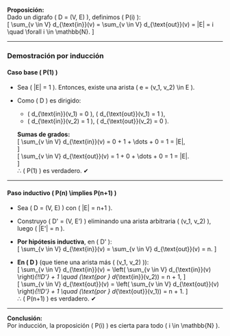 **Proposición:**  
Dado un digrafo \( D = (V, E) \), definimos \( P(i) \):  
\[
\sum_{v \in V} d_{\text{in}}(v) = \sum_{v \in V} d_{\text{out}}(v) = |E| = i \quad \forall i \in \mathbb{N}.
\]

---

### **Demostración por inducción**  

#### **Caso base \( P(1) \)**  
- Sea \( |E| = 1 \). Entonces, existe una arista \( e = (v_1, v_2) \in E \).  
- Como \( D \) es dirigido:  
  - \( d_{\text{in}}(v_1) = 0 \), \( d_{\text{out}}(v_1) = 1 \),  
  - \( d_{\text{in}}(v_2) = 1 \), \( d_{\text{out}}(v_2) = 0 \).  

  **Sumas de grados:**  
  \[
  \sum_{v \in V} d_{\text{in}}(v) = 0 + 1 + \dots + 0 = 1 = |E|,  
  \]  
  \[
  \sum_{v \in V} d_{\text{out}}(v) = 1 + 0 + \dots + 0 = 1 = |E|.  
  \]  
  ∴ \( P(1) \) es verdadero. ✔  

---

#### **Paso inductivo \( P(n) \implies P(n+1) \)**  
- Sea \( D = (V, E) \) con \( |E| = n+1 \).  
- Construyo \( D' = (V, E') \) eliminando una arista arbitraria \( (v_1, v_2) \), luego \( |E'| = n \).  
- **Por hipótesis inductiva**, en \( D' \):  
  \[
  \sum_{v \in V} d_{\text{in}}(v) = \sum_{v \in V} d_{\text{out}}(v) = n.
  \]  

- **En \( D \)** (que tiene una arista más \( (v_1, v_2) \)):  
  \[
  \sum_{v \in V} d_{\text{in}}(v) = \left( \sum_{v \in V} d_{\text{in}}(v) \right)_{\!\!D'} + 1 \quad (\text{por } d_{\text{in}}(v_2)) = n + 1,
  \]  
  \[
  \sum_{v \in V} d_{\text{out}}(v) = \left( \sum_{v \in V} d_{\text{out}}(v) \right)_{\!\!D'} + 1 \quad (\text{por } d_{\text{out}}(v_1)) = n + 1.
  \]  
  ∴ \( P(n+1) \) es verdadero. ✔  

---

**Conclusión:**  
Por inducción, la proposición \( P(i) \) es cierta para todo \( i \in \mathbb{N} \).  